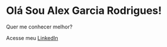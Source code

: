 # Olá Sou Alex Garcia Rodrigues!

Quer me conhecer melhor?

Acesse meu [LinkedIn](https://www.linkedin.com/in/alex-garcia-rodrigues-474a31131/)

